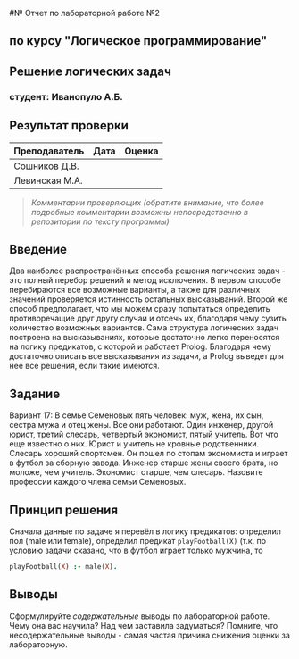 #№ Отчет по лабораторной работе №2
## по курсу "Логическое программирование"

## Решение логических задач

### студент: Иванопуло А.Б.

## Результат проверки

| Преподаватель     | Дата         |  Оценка       |
|-------------------|--------------|---------------|
| Сошников Д.В. |              |               |
| Левинская М.А.|              |               |

> *Комментарии проверяющих (обратите внимание, что более подробные комментарии возможны непосредственно в репозитории по тексту программы)*


## Введение

Два наиболее распространённых способа решения логических задач - это полный перебор решений и метод исключения. В первом способе перебираются все возможные варианты, а также для различных значений проверяется истинность остальных высказываний. Второй же способ предполагает, что мы можем сразу попытаться определить противоречащие друг другу случаи и отсечь их, благодаря чему сузить количество возможных вариантов.
Сама структура логических задач построена на высказываниях, которые достаточно легко переносятся на логику предикатов, с которой и работает Prolog. Благодаря чему достаточно описать все высказывания из задачи, а Prolog выведет для нее все решения, если такие имеются.

## Задание

Вариант 17:
В семье Семеновых пять человек: муж, жена, их сын, сестра мужа и отец жены. Все они работают. Один инженер, другой юрист, третий слесарь, четвертый экономист, пятый учитель. Вот что еще известно о них. Юрист и учитель не кровные родственники. Слесарь хороший спортсмен. Он пошел по стопам экономиста и играет в футбол за сборную завода. Инженер старше жены своего брата, но моложе, чем учитель. Экономист старше, чем слесарь. Назовите профессии каждого члена семьи Семеновых.

## Принцип решения

Сначала данные по задаче я перевёл в логику предикатов: определил пол (male или female), определил предикат `playFootball(X)` (т.к. по условию задачи сказано, что в футбол играет только мужчина, то 
```prolog
playFootball(X) :- male(X).
```

## Выводы

Сформулируйте *содержательные* выводы по лабораторной работе. Чему она вас научила? Над чем заставила задуматься? Помните, что несодержательные выводы -
самая частая причина снижения оценки за лабораторную.




